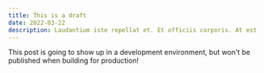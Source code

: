 ```yaml
---
title: This is a draft
date: 2022-03-22
description: Laudantium iste repellat et. Et officiis corporis. At est placeat voluptas aut. Soluta dolor quae quae tempora. Voluptatibus quibusdam natus. Facilis ea repellendus expedita voluptatum rerum autem.
---
```


This post is going to show up in a development environment, but won't be published when building for production!
